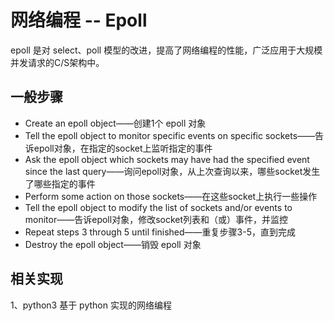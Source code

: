 # 网络编程 -- Epoll

epoll 是对 select、poll 模型的改进，提高了网络编程的性能，广泛应用于大规模并发请求的C/S架构中。

## 一般步骤

- Create an epoll object——创建1个 epoll 对象
- Tell the epoll object to monitor specific events on specific sockets——告诉epoll对象，在指定的socket上监听指定的事件
- Ask the epoll object which sockets may have had the specified event since the last query——询问epoll对象，从上次查询以来，哪些socket发生了哪些指定的事件
- Perform some action on those sockets——在这些socket上执行一些操作
- Tell the epoll object to modify the list of sockets and/or events to monitor——告诉epoll对象，修改socket列表和（或）事件，并监控
- Repeat steps 3 through 5 until finished——重复步骤3-5，直到完成
- Destroy the epoll object——销毁 epoll 对象


## 相关实现

1、python3 基于 python 实现的网络编程




